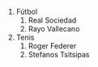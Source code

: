 1. Fútbol
   1. Real Sociedad
   2. Rayo Vallecano
2. Tenis
   1. Roger Federer
   2. Stefanos Tsitsipas
